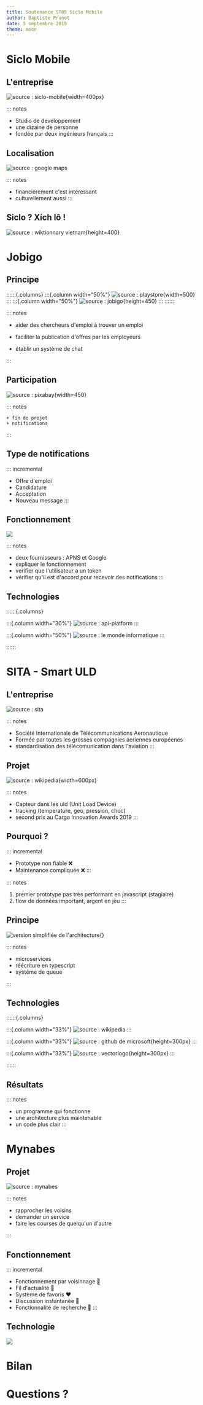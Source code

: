 ```yaml
---
title: Soutenance ST09 Siclo Mobile
author: Baptiste Prunot
date: 5 septembre 2019
theme: moon
---
```


# Siclo Mobile


## L'entreprise

![source : siclo-mobile](images/siclo.png){width=400px}

::: notes
+ Studio de developpement
+ une dizaine de personne
+ fondée par deux ingénieurs français
:::

##  Localisation

![source : google maps](images/map.png)

::: notes
 + financièrement c'est intéressant
 + culturellement aussi
:::

## Siclo ? Xích lô !

![source : wiktionnary vietnam](images/xichlo.jpg){height=400}

# Jobigo

## Principe
::::::{.columns}
:::{.column width="50%"}
![source : playstore](images/jobigo.png){width=500}
:::
:::{.column width="50%"}
![source : jobigo](images/jobigo_app_1.jpg){height=450}
:::
::::::

::: notes

   + aider des chercheurs d'emploi à trouver un emploi

   + faciliter la publication d'offres par les employeurs

   + établir un système de chat

:::

## Participation

![source : pixabay](images/notification.png){width=450}

::: notes

    + fin de projet
    + notifications

:::

## Type de notifications

::: incremental
+ Offre d'emploi
+ Candidature
+ Acceptation
+ Nouveau message
:::

## Fonctionnement

![](images/notification_fonctionnement.png)

::: notes
 + deux fournisseurs : APNS et Google
 + expliquer le fonctionnement
  + verifier que l'utilisateur a un token
  + vérifier qu'il est d'accord pour recevoir des notifications
:::

## Technologies 

::::::{.columns}

:::{.column width="30%"}
![source : api-platform](images/api-platform.png)
:::

:::{.column width="50%"}
![source : le monde informatique](images/docker.png)
:::

::::::

# SITA - Smart ULD

##  L'entreprise

![source : sita](images/sita.png)

::: notes
 + Société Internationale de Télécommunications Aeronautique
 + Formée par toutes les grosses compagnies aeriennes européenes
 + standardisation des télécomunication dans l'aviation
:::

## Projet

![source : wikipedia](images/uld.jpg){width=600px}

::: notes
 + Capteur dans les uld (Unit Load Device)
 + tracking (temperature, geo, pression, choc)
 + second prix au Cargo Innovation Awards 2019
:::

## Pourquoi ?

::: incremental
 - Prototype non fiable ❌ 
 - Maintenance compliquée ❌ 
:::

::: notes
   1. premier prototype pas très performant en javascript (stagiaire)
   1. flow de données important, argent en jeu
:::

## Principe

![version simplifiée de l'architecture](images/micro_services.svg){}

::: notes

   + microservices
   + réécriture en typescript
   + système de queue

:::

## Technologies


::::::{.columns}

:::{.column width="33%"}
  ![source : wikipedia](images/node.png)
:::

:::{.column width="33%"}
  ![source : github de microsoft](images/typescript.png){height=300px}
:::

:::{.column width="33%"}
  ![source : vectorlogo](images/rabbitmq.svg){height=300px}
:::

::::::

## Résultats

::: notes
+ un programme qui fonctionne
+ une architecture plus maintenable
+ un code plus clair
:::

# Mynabes

## Projet

![source : mynabes](images/mynabes.png)

::: notes

+ rapprocher les voisins
+ demander un service
+ faire les courses de quelqu'un d'autre

:::

## Fonctionnement

::: incremental
 + Fonctionnement par voisinnage 📍
 + Fil d'actualité 📰
 + Système de favoris ❤️
 + Discussion instantanée 📱
 + Fonctionnalité de recherche 🔎
:::

## Technologie

![](images/laravel.jpg)

# Bilan
    
# Questions ?
